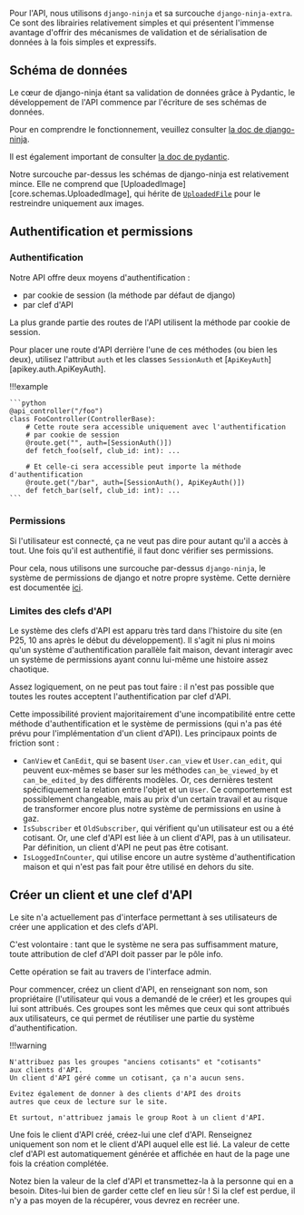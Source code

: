 
Pour l'API, nous utilisons `django-ninja` et sa surcouche `django-ninja-extra`.
Ce sont des librairies relativement simples et qui présentent
l'immense avantage d'offrir des mécanismes de validation et de sérialisation
de données à la fois simples et expressifs.

## Schéma de données

Le cœur de django-ninja étant sa validation de données grâce à Pydantic,
le développement de l'API commence par l'écriture de ses schémas de données.

Pour en comprendre le fonctionnement, veuillez consulter 
[la doc de django-ninja](https://django-ninja.dev/guides/response/).

Il est également important de consulter 
[la doc de pydantic](https://docs.pydantic.dev/latest/).

Notre surcouche par-dessus les schémas de django-ninja est relativement mince.
Elle ne comprend que [UploadedImage][core.schemas.UploadedImage], qui hérite de 
[`UploadedFile`](https://django-ninja.dev/guides/input/file-params/?h=upl)
pour le restreindre uniquement aux images.

## Authentification et permissions

### Authentification

Notre API offre deux moyens d'authentification :

- par cookie de session (la méthode par défaut de django)
- par clef d'API

La plus grande partie des routes de l'API utilisent la méthode par cookie de session.

Pour placer une route d'API derrière l'une de ces méthodes (ou bien les deux),
utilisez l'attribut `auth` et les classes `SessionAuth` et 
[`ApiKeyAuth`][apikey.auth.ApiKeyAuth].

!!!example

    ```python
    @api_controller("/foo")
    class FooController(ControllerBase):
        # Cette route sera accessible uniquement avec l'authentification
        # par cookie de session
        @route.get("", auth=[SessionAuth()])
        def fetch_foo(self, club_id: int): ...

        # Et celle-ci sera accessible peut importe la méthode d'authentification
        @route.get("/bar", auth=[SessionAuth(), ApiKeyAuth()])
        def fetch_bar(self, club_id: int): ...
    ```

### Permissions

Si l'utilisateur est connecté, ça ne veut pas dire pour autant qu'il a accès à tout.
Une fois qu'il est authentifié, il faut donc vérifier ses permissions.

Pour cela, nous utilisons une surcouche
par-dessus `django-ninja`, le système de permissions de django
et notre propre système.
Cette dernière est documentée [ici](../perms.md).

### Limites des clefs d'API

Le système des clefs d'API est apparu très tard dans l'histoire du site
(en P25, 10 ans après le début du développement).
Il s'agit ni plus ni moins qu'un système d'authentification parallèle fait maison,
devant interagir avec un système de permissions ayant connu lui-même
une histoire assez chaotique.

Assez logiquement, on ne peut pas tout faire : 
il n'est pas possible que toutes les routes acceptent 
l'authentification par clef d'API.

Cette impossibilité provient majoritairement d'une incompatibilité
entre cette méthode d'authentification et le système de permissions
(qui n'a pas été prévu pour l'implémentation d'un client d'API).
Les principaux points de friction sont :

- `CanView` et `CanEdit`, qui se basent `User.can_view` et `User.can_edit`,
  qui peuvent eux-mêmes se baser sur les méthodes `can_be_viewed_by`
  et `can_be_edited_by` des différents modèles.
  Or, ces dernières testent spécifiquement la relation entre l'objet et un `User`.
  Ce comportement est possiblement changeable, mais au prix d'un certain travail
  et au risque de transformer encore plus notre système de permissions
  en usine à gaz.
- `IsSubscriber` et `OldSubscriber`, qui vérifient qu'un utilisateur est ou
  a été cotisant.
  Or, une clef d'API est liée à un client d'API, pas à un utilisateur.
  Par définition, un client d'API ne peut pas être cotisant.
- `IsLoggedInCounter`, qui utilise encore un autre système 
  d'authentification maison et qui n'est pas fait pour être utilisé en dehors du site.

## Créer un client et une clef d'API

Le site n'a actuellement pas d'interface permettant à ses utilisateurs
de créer une application et des clefs d'API.

C'est volontaire : tant que le système ne sera pas suffisamment mature,
toute attribution de clef d'API doit passer par le pôle info.

Cette opération se fait au travers de l'interface admin.

Pour commencer, créez un client d'API, en renseignant son nom,
son propriétaire (l'utilisateur qui vous a demandé de le créer)
et les groupes qui lui sont attribués.
Ces groupes sont les mêmes que ceux qui sont attribués aux utilisateurs,
ce qui permet de réutiliser une partie du système d'authentification.

!!!warning

    N'attribuez pas les groupes "anciens cotisants" et "cotisants"
    aux clients d'API.
    Un client d'API géré comme un cotisant, ça n'a aucun sens.

    Evitez également de donner à des clients d'API des droits
    autres que ceux de lecture sur le site.

    Et surtout, n'attribuez jamais le group Root à un client d'API.

Une fois le client d'API créé, créez-lui une clef d'API.
Renseignez uniquement son nom et le client d'API auquel elle est lié.
La valeur de cette clef d'API est automatiquement générée
et affichée en haut de la page une fois la création complétée.

Notez bien la valeur de la clef d'API et transmettez-la à la personne
qui en a besoin.
Dites-lui bien de garder cette clef en lieu sûr !
Si la clef est perdue, il n'y a pas moyen de la récupérer,
vous devrez en recréer une.


